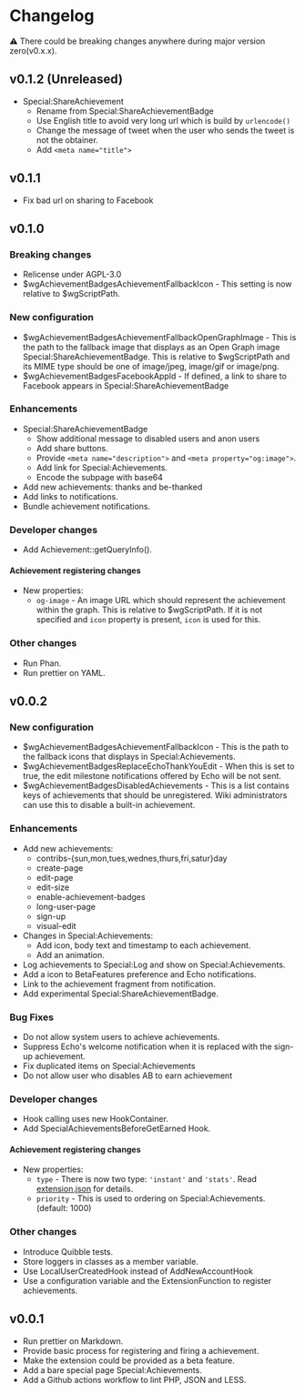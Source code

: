 # Changelog

:warning: There could be breaking changes anywhere during major version zero(v0.x.x).

## v0.1.2 (Unreleased)

- Special:ShareAchievement
  - Rename from Special:ShareAchievementBadge
  - Use English title to avoid very long url which is build by `urlencode()`
  - Change the message of tweet when the user who sends the tweet is not the obtainer.
  - Add `<meta name="title">`

## v0.1.1

- Fix bad url on sharing to Facebook

## v0.1.0

### Breaking changes

- Relicense under AGPL-3.0
- $wgAchievementBadgesAchievementFallbackIcon - This setting is now relative to $wgScriptPath.

### New configuration

- $wgAchievementBadgesAchievementFallbackOpenGraphImage - This is the path to the fallback image that displays as an Open Graph image Special:ShareAchievementBadge. This is relative to $wgScriptPath and its MIME type should be one of image/jpeg, image/gif or image/png.
- $wgAchievementBadgesFacebookAppId - If defined, a link to share to Facebook appears in Special:ShareAchievementBadge

### Enhancements

- Special:ShareAchievementBadge
  - Show additional message to disabled users and anon users
  - Add share buttons.
  - Provide `<meta name="description">` and `<meta property="og:image">`.
  - Add link for Special:Achievements.
  - Encode the subpage with base64
- Add new achievements: thanks and be-thanked
- Add links to notifications.
- Bundle achievement notifications.

### Developer changes

- Add Achievement::getQueryInfo().

#### Achievement registering changes

- New properties:
  - `og-image` - An image URL which should represent the achievement within the graph. This is relative to $wgScriptPath. If it is not specified and `icon` property is present, `icon` is used for this.

### Other changes

- Run Phan.
- Run prettier on YAML.

## v0.0.2

### New configuration

- $wgAchievementBadgesAchievementFallbackIcon - This is the path to the fallback icons that displays in Special:Achievements.
- $wgAchievementBadgesReplaceEchoThankYouEdit - When this is set to true, the edit milestone notifications offered by Echo will be not sent.
- $wgAchievementBadgesDisabledAchievements - This is a list contains keys of achievements that should be unregistered. Wiki administrators can use this to disable a built-in achievement.

### Enhancements

- Add new achievements:
  - contribs-{sun,mon,tues,wednes,thurs,fri,satur}day
  - create-page
  - edit-page
  - edit-size
  - enable-achievement-badges
  - long-user-page
  - sign-up
  - visual-edit
- Changes in Special:Achievements:
  - Add icon, body text and timestamp to each achievement.
  - Add an animation.
- Log achievements to Special:Log and show on Special:Achievements.
- Add a icon to BetaFeatures preference and Echo notifications.
- Link to the achievement fragment from notification.
- Add experimental Special:ShareAchievementBadge.

### Bug Fixes

- Do not allow system users to achieve achievements.
- Suppress Echo's welcome notification when it is replaced with the sign-up achievement.
- Fix duplicated items on Special:Achievements
- Do not allow user who disables AB to earn achievement

### Developer changes

- Hook calling uses new HookContainer.
- Add SpecialAchievementsBeforeGetEarned Hook.

#### Achievement registering changes

- New properties:
  - `type` - There is now two type: `'instant'` and `'stats'`. Read [extension.json](extension.json) for details.
  - `priority` - This is used to ordering on Special:Achievements. (default: 1000)

### Other changes

- Introduce Quibble tests.
- Store loggers in classes as a member variable.
- Use LocalUserCreatedHook instead of AddNewAccountHook
- Use a configuration variable and the ExtensionFunction to register achievements.

## v0.0.1

- Run prettier on Markdown.
- Provide basic process for registering and firing a achievement.
- Make the extension could be provided as a beta feature.
- Add a bare special page Special:Achievements.
- Add a Github actions workflow to lint PHP, JSON and LESS.
